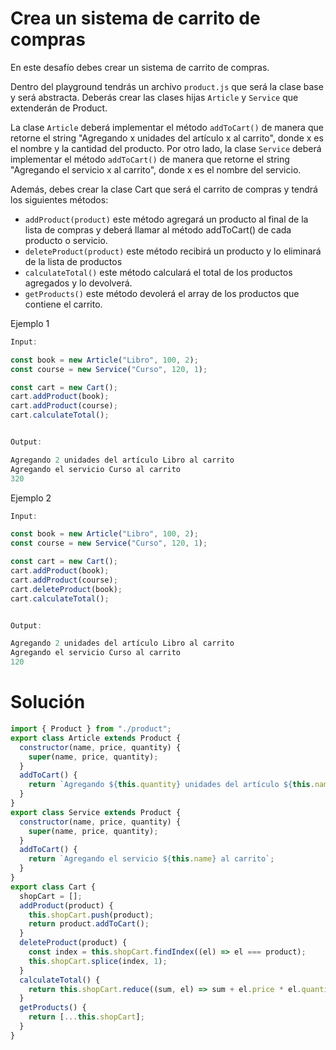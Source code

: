 # Crea un sistema de carrito de compras

En este desafío debes crear un sistema de carrito de compras.

Dentro del playground tendrás un archivo `product.js` que será la clase base y será abstracta. Deberás crear las clases hijas `Article` y `Service` que extenderán de Product.

La clase `Article` deberá implementar el método `addToCart()` de manera que retorne el string "Agregando x unidades del artículo x al carrito", donde x es el nombre y la cantidad del producto. Por otro lado, la clase `Service` deberá implementar el método `addToCart()` de manera que retorne el string "Agregando el servicio x al carrito", donde x es el nombre del servicio.

Además, debes crear la clase Cart que será el carrito de compras y tendrá los siguientes métodos:

- `addProduct(product)` este método agregará un producto al final de la lista de compras y deberá llamar al método addToCart() de cada producto o servicio.
- `deleteProduct(product)` este método recibirá un producto y lo eliminará de la lista de productos
- `calculateTotal()` este método calculará el total de los productos agregados y lo devolverá.
- `getProducts()` este método devolerá el array de los productos que contiene el carrito.

Ejemplo 1

```javascript
Input:

const book = new Article("Libro", 100, 2);
const course = new Service("Curso", 120, 1);

const cart = new Cart();
cart.addProduct(book);
cart.addProduct(course);
cart.calculateTotal();


Output:

Agregando 2 unidades del artículo Libro al carrito
Agregando el servicio Curso al carrito
320
```

Ejemplo 2

```javascript
Input:

const book = new Article("Libro", 100, 2);
const course = new Service("Curso", 120, 1);

const cart = new Cart();
cart.addProduct(book);
cart.addProduct(course);
cart.deleteProduct(book);
cart.calculateTotal();


Output:

Agregando 2 unidades del artículo Libro al carrito
Agregando el servicio Curso al carrito
120
```

# Solución

```javascript
import { Product } from "./product";
export class Article extends Product {
  constructor(name, price, quantity) {
    super(name, price, quantity);
  }
  addToCart() {
    return `Agregando ${this.quantity} unidades del artículo ${this.name} al carrito`;
  }
}
export class Service extends Product {
  constructor(name, price, quantity) {
    super(name, price, quantity);
  }
  addToCart() {
    return `Agregando el servicio ${this.name} al carrito`;
  }
}
export class Cart {
  shopCart = [];
  addProduct(product) {
    this.shopCart.push(product);
    return product.addToCart();
  }
  deleteProduct(product) {
    const index = this.shopCart.findIndex((el) => el === product);
    this.shopCart.splice(index, 1);
  }
  calculateTotal() {
    return this.shopCart.reduce((sum, el) => sum + el.price * el.quantity, 0);
  }
  getProducts() {
    return [...this.shopCart];
  }
}
```
